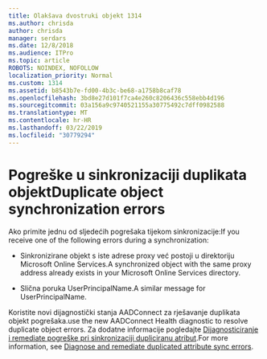 ```yaml
---
title: Olakšava dvostruki objekt 1314
ms.author: chrisda
author: chrisda
manager: serdars
ms.date: 12/8/2018
ms.audience: ITPro
ms.topic: article
ROBOTS: NOINDEX, NOFOLLOW
localization_priority: Normal
ms.custom: 1314
ms.assetid: b8543b7e-fd00-4b3c-be68-a1758b8caf78
ms.openlocfilehash: 3bd8e27d101f7ca4e260c8206436c558ebb4d196
ms.sourcegitcommit: 03a156a9c9740521155a30775492c7dff0982588
ms.translationtype: MT
ms.contentlocale: hr-HR
ms.lasthandoff: 03/22/2019
ms.locfileid: "30779294"
---
```

# <a name="duplicate-object-synchronization-errors"></a><span data-ttu-id="47e87-102">Pogreške u sinkronizaciji duplikata objekt</span><span class="sxs-lookup"><span data-stu-id="47e87-102">Duplicate object synchronization errors</span></span>

<span data-ttu-id="47e87-103">Ako primite jednu od sljedećih pogrešaka tijekom sinkronizacije:</span><span class="sxs-lookup"><span data-stu-id="47e87-103">If you receive one of the following errors during a synchronization:</span></span>
  
- <span data-ttu-id="47e87-104">Sinkronizirane objekt s iste adrese proxy već postoji u direktoriju Microsoft Online Services.</span><span class="sxs-lookup"><span data-stu-id="47e87-104">A synchronized object with the same proxy address already exists in your Microsoft Online Services directory.</span></span>
    
- <span data-ttu-id="47e87-105">Slična poruka UserPrincipalName.</span><span class="sxs-lookup"><span data-stu-id="47e87-105">A similar message for UserPrincipalName.</span></span>
    
<span data-ttu-id="47e87-106">Koristite novi dijagnostički stanja AADConnect za rješavanje duplikata objekt pogrešaka.</span><span class="sxs-lookup"><span data-stu-id="47e87-106">use the new AADConnect Health diagnostic to resolve duplicate object errors.</span></span> <span data-ttu-id="47e87-107">Za dodatne informacije pogledajte [Dijagnosticiranje i remediate pogreške pri sinkronizaciji dupliciranu atribut](https://docs.microsoft.com/azure/active-directory/hybrid/how-to-connect-health-diagnose-sync-errors).</span><span class="sxs-lookup"><span data-stu-id="47e87-107">For more information, see [Diagnose and remediate duplicated attribute sync errors](https://docs.microsoft.com/azure/active-directory/hybrid/how-to-connect-health-diagnose-sync-errors).</span></span>
  

